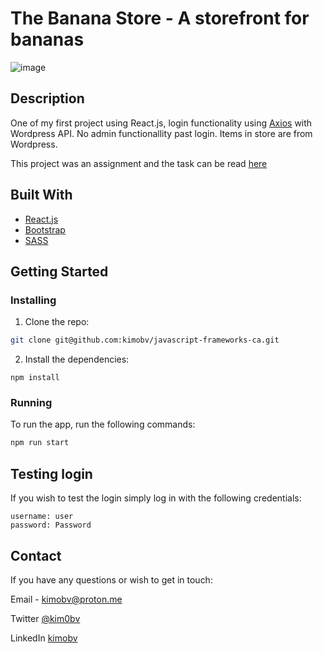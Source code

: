 # The Banana Store - A storefront for bananas

![image](https://drive.google.com/uc?id=18u3j7G1cT1WqvvLAwte0jcPjqdUhkM1T)

## Description

One of my first project using React.js, login functionality using [Axios](https://axios-http.com) with Wordpress API.
No admin functionallity past login. 
Items in store are from Wordpress.

This project was an assignment and the task can be read [here](https://github.com/kimobv/javascript-frameworks-ca/blob/main/README.old.md)

## Built With

- [React.js](https://reactjs.org/)
- [Bootstrap](https://getbootstrap.com)
- [SASS](https://sass-lang.com)

## Getting Started

### Installing

1. Clone the repo:

```bash
git clone git@github.com:kimobv/javascript-frameworks-ca.git
```

2. Install the dependencies:

```
npm install
```

### Running

To run the app, run the following commands:

```bash
npm run start
```

## Testing login

If you wish to test the login simply log in with the following credentials: 
```
username: user
password: Password
```

## Contact

If you have any questions or wish to get in touch:

Email - kimobv@proton.me

Twitter [@kim0bv](https://www.twitter.com/kim0bv)

LinkedIn [kimobv](https://www.linkedin.com/in/kimobv)
